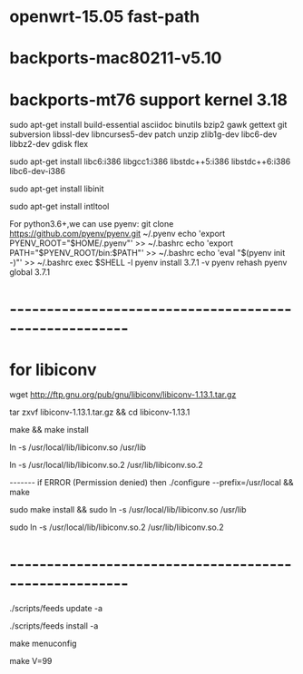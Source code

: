 # openwrt-15.05 fast-path 

# backports-mac80211-v5.10
# backports-mt76 support kernel 3.18

sudo apt-get install build-essential asciidoc binutils bzip2 gawk gettext git subversion libssl-dev libncurses5-dev patch unzip zlib1g-dev libc6-dev libbz2-dev gdisk flex

sudo apt-get install libc6:i386 libgcc1:i386 libstdc++5:i386 libstdc++6:i386 libc6-dev-i386

sudo apt-get install libinit

sudo apt-get install intltool

For python3.6+,we can use pyenv:
git clone https://github.com/pyenv/pyenv.git ~/.pyenv
echo 'export PYENV_ROOT="$HOME/.pyenv"' >> ~/.bashrc
echo 'export PATH="$PYENV_ROOT/bin:$PATH"' >> ~/.bashrc
echo 'eval "$(pyenv init -)"' >> ~/.bashrc
exec $SHELL -l
pyenv install 3.7.1 -v
pyenv rehash
pyenv global 3.7.1


# ------------------------------------------------------
# for libiconv
wget http://ftp.gnu.org/pub/gnu/libiconv/libiconv-1.13.1.tar.gz

tar zxvf libiconv-1.13.1.tar.gz && cd libiconv-1.13.1

make && make install

ln -s /usr/local/lib/libiconv.so /usr/lib

ln -s /usr/local/lib/libiconv.so.2 /usr/lib/libiconv.so.2

------- if ERROR (Permission denied) then
./configure --prefix=/usr/local && make

sudo make install && sudo ln -s /usr/local/lib/libiconv.so /usr/lib

sudo ln -s /usr/local/lib/libiconv.so.2 /usr/lib/libiconv.so.2


# ------------------------------------------------------

./scripts/feeds update -a

./scripts/feeds install -a

make menuconfig

make V=99


